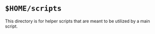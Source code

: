 # `$HOME/scripts`
This directory is for helper scripts that are meant to be utilized by a main
script.
